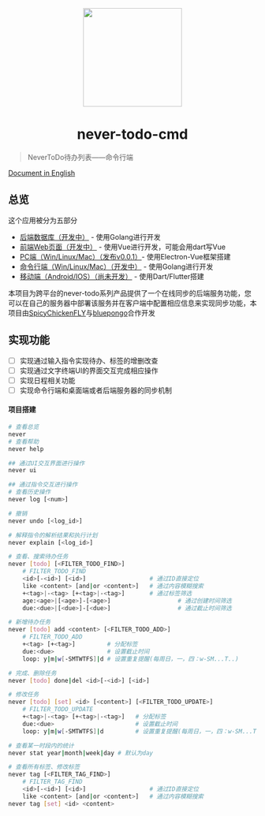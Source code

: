 <div align=center><img src="./static/logo.png" width = "200" height = "200" /><h1>never-todo-cmd</h1></div>


> NeverToDo待办列表——命令行端

[ Document in English ](./README_EN.md)

## 总览
这个应用被分为五部分
* [后端数据库（开发中）](https://github.com/SpicyChickenFLY/never-todo-backend) - 使用Golang进行开发
* [前端Web页面（开发中）](https://github.com/bluepongo/never-todo-frontend) - 使用Vue进行开发，可能会用dart写Vue
* [PC端（Win/Linux/Mac）（发布v0.0.1）](https://github.com/bluepongo/never-todo-client)- 使用Electron-Vue框架搭建
* [命令行端（Win/Linux/Mac）（开发中）](https://github.com/SpicyChickenFLY/never-todo-cmd) - 使用Golang进行开发
* [移动端（Android/IOS）（尚未开发）](https://github.com/SpicyChickenFLY/never-todo-mobile) - 使用Dart/Flutter搭建


本项目为跨平台的never-todo系列产品提供了一个在线同步的后端服务功能，您可以在自己的服务器中部署该服务并在客户端中配置相应信息来实现同步功能，本项目由[SpicyChickenFLY](https://github.com/SpicyChickenFLY)与[bluepongo](https://github.com/bluepongo)合作开发

## 实现功能
* [ ] 实现通过输入指令实现待办、标签的增删改查
* [ ] 实现通过文字终端UI的界面交互完成相应操作
* [ ] 实现日程相关功能
* [ ] 实现命令行端和桌面端或者后端服务器的同步机制

#### 项目搭建

```bash
# 查看总览
never
# 查看帮助
never help

## 通过UI交互界面进行操作
never ui

## 通过指令交互进行操作
# 查看历史操作
never log [<num>]

# 撤销
never undo [<log_id>]

# 解释指令的解析结果和执行计划
never explain [<log_id>]

# 查看、搜索待办任务
never [todo] [<FILTER_TODO_FIND>]
    # FILTER_TODO_FIND
    <id>[-<id>] [<id>]                  # 通过ID直接定位
    like <content> [and|or <content>]   # 通过内容模糊搜索
    +<tag>|-<tag> [+<tag>|-<tag>]       # 通过标签筛选
    age:<age>|[<age>]-[<age>]                   # 通过创建时间筛选
    due:<due>|[<due>]-[<due>]                   # 通过截止时间筛选

# 新增待办任务
never [todo] add <content> [<FILTER_TODO_ADD>]
    # FILTER_TODO_ADD
    +<tag> [+<tag>]         # 分配标签
    due:<due>               # 设置截止时间
    loop: y|m|w[-SMTWTFS]|d # 设置重复提醒(每周日，一，四：w-SM...T..)

# 完成、删除任务
never [todo] done|del <id>[-<id>] [<id>]

# 修改任务
never [todo] [set] <id> [<content>] [<FILTER_TODO_UPDATE>]
    # FILTER_TODO_UPDATE
    +<tag>|-<tag> [+<tag>|-<tag>]   # 分配标签
    due:<due>                       # 设置截止时间
    loop: y|m|w[-SMTWTFS]|d         # 设置重复提醒(每周日，一，四：w-SM...T..)

# 查看某一时段内的统计
never stat year|month|week|day # 默认为day

# 查看所有标签、修改标签
never tag [<FILTER_TAG_FIND>]
    # FILTER_TAG_FIND
    <id>[-<id>] [<id>]                  # 通过ID直接定位
    like <content> [and|or <content>]   # 通过内容模糊搜索
never tag [set] <id> <content>

```
